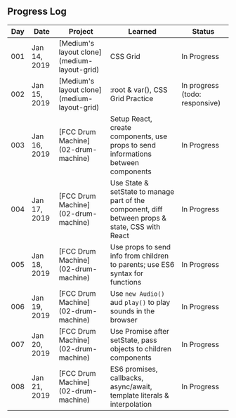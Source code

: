 ## Progress Log

| Day | Date | Project | Learned | Status |
| --- | --- | --- | --- | --- |
| 001 | Jan 14, 2019 | [Medium's layout clone] (medium-layout-grid) | CSS Grid | In Progress |
| 002 | Jan 15, 2019 | [Medium's layout clone] (medium-layout-grid) | :root & var(), CSS Grid Practice | In progress (todo: responsive) |
| 003 | Jan 16, 2019 | [FCC Drum Machine] (02-drum-machine) | Setup React, create components, use props to send informations between components | In Progress |
| 004 | Jan 17, 2019 | [FCC Drum Machine] (02-drum-machine) | Use State & setState to manage part of the component, diff between props & state, CSS with React | In Progress |
| 005 | Jan 18, 2019 | [FCC Drum Machine] (02-drum-machine) | Use props to send info from children to parents; use ES6 syntax for functions | In Progress |
| 006 | Jan 19, 2019 | [FCC Drum Machine] (02-drum-machine) | Use `new Audio()` aud `play()` to play sounds in the browser | In Progress |
| 007 | Jan 20, 2019 | [FCC Drum Machine] (02-drum-machine) | Use Promise after setState, pass objects to children components | In Progress |
| 008 | Jan 21, 2019 | [FCC Drum Machine] (02-drum-machine) | ES6 promises, callbacks, async/await, template literals & interpolation | In Progress |